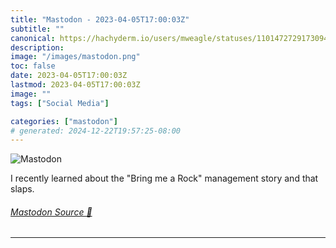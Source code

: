 ```yaml
---
title: "Mastodon - 2023-04-05T17:00:03Z"
subtitle: ""
canonical: https://hachyderm.io/users/mweagle/statuses/110147272917309479
description:
image: "/images/mastodon.png"
toc: false
date: 2023-04-05T17:00:03Z
lastmod: 2023-04-05T17:00:03Z
image: ""
tags: ["Social Media"]

categories: ["mastodon"]
# generated: 2024-12-22T19:57:25-08:00
---
```

![Mastodon](/images/mastodon.png)

<p>I recently learned about the &quot;Bring me a Rock&quot; management story  and that slaps.</p>


###### [Mastodon Source 🐘](https://hachyderm.io/@mweagle/110147272917309479)

___

